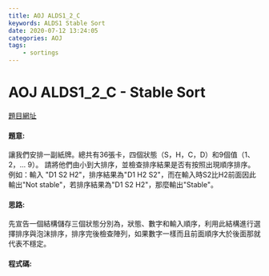 ```yaml
---
title: AOJ ALDS1_2_C
keywords: ALDS1 Stable Sort
date: 2020-07-12 13:24:05
categories: AOJ
tags:
    - sortings
---
```

# AOJ ALDS1_2_C - Stable Sort
[題目網址](https://onlinejudge.u-aizu.ac.jp/courses/lesson/1/ALDS1/all/ALDS1_2_C)

#### 題意:
讓我們安排一副紙牌。總共有36張卡，四個狀態（S，H，C，D）和9個值（1、2，... 9）。
請將他們由小到大排序，並檢查排序結果是否有按照出現順序排序。例如：輸入 "D1 S2 H2"，排序結果為"D1 H2 S2"，而在輸入時S2比H2前面因此輸出"Not stable"，若排序結果為"D1 S2 H2"，那麼輸出"Stable"。

<!-- more -->
#### 思路:
先宣告一個結構儲存三個狀態分別為，狀態、數字和輸入順序，利用此結構進行選擇排序與泡沫排序，排序完後檢查陣列，如果數字一樣而且前面順序大於後面那就代表不穩定。

#### 程式碼:
<script src="https://gist.github.com/Daviswww/78500fcd44526355e664551e4333f5aa.js"></script>
